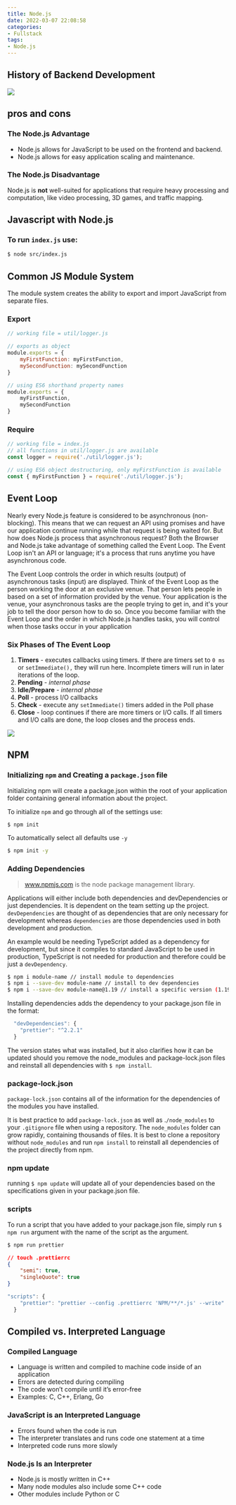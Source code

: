 ```yaml
---
title: Node.js
date: 2022-03-07 22:08:58
categories: 
- Fullstack
tags: 
- Node.js
---
```


## History of Backend Development

![](https://video.udacity-data.com/topher/2021/February/60351af5_screen-shot-2021-02-23-at-9.04.16-am/screen-shot-2021-02-23-at-9.04.16-am.png)

## pros and cons

### The Node.js Advantage

- Node.js allows for JavaScript to be used on the frontend and backend.
- Node.js allows for easy application scaling and maintenance.

### The Node.js Disadvantage

Node.js is **not** well-suited for applications that require heavy processing and computation, like video processing, 3D games, and traffic mapping.

## Javascript with Node.js

### To run `index.js` use:

```bash
$ node src/index.js
```

## Common JS Module System

The module system creates the ability to export and import JavaScript from separate files.

### Export

```javascript
// working file = util/logger.js

// exports as object
module.exports = { 
    myFirstFunction: myFirstFunction,
    mySecondFunction: mySecondFunction
}

// using ES6 shorthand property names
module.exports = { 
    myFirstFunction,
    mySecondFunction
}
```

### Require

```javascript
// working file = index.js
// all functions in util/logger.js are available
const logger = require('./util/logger.js');

// using ES6 object destructuring, only myFirstFunction is available
const { myFirstFunction } = require('./util/logger.js');
```

## Event Loop

Nearly every Node.js feature is considered to be asynchronous (non-blocking). This means that we can request an API using promises and have our application continue running while that request is being waited for. But how does Node.js process that asynchronous request? Both the Browser and Node.js take advantage of something called the Event Loop. The Event Loop isn't an API or language; it's a process that runs anytime you have asynchronous code.

The Event Loop controls the order in which results (output) of asynchronous tasks (input) are displayed. Think of the Event Loop as the person working the door at an exclusive venue. That person lets people in based on a set of information provided by the venue. Your application is the venue, your asynchronous tasks are the people trying to get in, and it's your job to tell the door person how to do so. Once you become familiar with the Event Loop and the order in which Node.js handles tasks, you will control when those tasks occur in your application

### Six Phases of The Event Loop

1. **Timers** - executes callbacks using timers. If there are timers set to `0 ms` or `setImmediate(),` they will run here. Incomplete timers will run in later iterations of the loop.
2. **Pending** - *internal phase*
3. **Idle/Prepare** - *internal phase*
4. **Poll** - process I/O callbacks
5. **Check** - execute any `setImmediate()` timers added in the Poll phase
6. **Close** - loop continues if there are more timers or I/O calls. If all timers and I/O calls are done, the loop closes and the process ends.

![](https://video.udacity-data.com/topher/2021/February/6033fb75_fsjs-c1-l1-event-loop/fsjs-c1-l1-event-loop.jpg)

## NPM

### Initializing `npm` and Creating a `package.json` file

Initializing npm will create a package.json within the root of your application folder containing general information about the project.

To initialize `npm` and go through all of the settings use:

```bash
$ npm init
```

To automatically select all defaults use `-y`

```bash
$ npm init -y 
```

### Adding Dependencies

> www.npmjs.com is the node package management library.

Applications will either include both dependencies and devDependencies or just dependencies. It is dependent on the team setting up the project. `devDependencies` are thought of as dependencies that are only necessary for development whereas `dependencies` are those dependencies used in both development and production. 

An example would be needing TypeScript added as a dependency for development, but since it compiles to standard JavaScript to be used in production, TypeScript is not needed for production and therefore could be just a `devDependency`. 

```bash
$ npm i module-name // install module to dependencies
$ npm i --save-dev module-name // install to dev dependencies
$ npm i --save-dev module-name@1.19 // install a specific version (1.19 here) of module
```

Installing dependencies adds the dependency to your package.json file in the format:

```javascript
  "devDependencies": {
    "prettier": "^2.2.1"
  }
```

The version states what was installed, but it also clarifies how it can be updated should you remove the node_modules and package-lock.json files and reinstall all dependencies with `$ npm install`.

### package-lock.json

`package-lock.json` contains all of the information for the dependencies of the modules you have installed.

It is best practice to add `package-lock.json` as well as .`/node_modules` to your `.gitignore` file when using a repository. The `node_modules` folder can grow rapidly, containing thousands of files. It is best to clone a repository without `node_modules` and run `npm install` to reinstall all dependencies of the project directly from npm.

### npm update

running `$ npm update` will update all of your dependencies based on the specifications given in your package.json file.

### scripts

To run a script that you have added to your package.json file, simply run `$ npm run` argument with the name of the script as the argument.

```bash
$ npm run prettier
```

```json
// touch .prettierrc
{
    "semi": true,
    "singleQuote": true
}
```

```js
"scripts": {
    "prettier": "prettier --config .prettierrc 'NPM/**/*.js' --write"
  }
```

## Compiled vs. Interpreted Language

### Compiled Language

- Language is written and compiled to machine code inside of an application
- Errors are detected during compiling
- The code won’t compile until it’s error-free
- Examples: C, C++, Erlang, Go

### JavaScript is an Interpreted Language

- Errors found when the code is run
- The interpreter translates and runs code one statement at a time
- Interpreted code runs more slowly

### Node.js Is an Interpreter

- Node.js is mostly written in C++
- Many node modules also include some C++ code
- Other modules include Python or C
